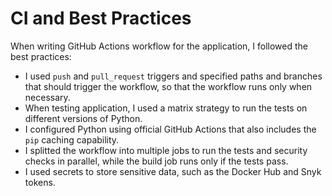 # CI and Best Practices

When writing GitHub Actions workflow for the application, I followed the best practices:

- I used `push` and `pull_request` triggers and specified paths and branches that should trigger the workflow, so that the workflow runs only when necessary.
- When testing application, I used a matrix strategy to run the tests on different versions of Python.
- I configured Python using official GitHub Actions that also includes the `pip` caching capability.
- I splitted the workflow into multiple jobs to run the tests and security checks in parallel, while the build job runs only if the tests pass.
- I used secrets to store sensitive data, such as the Docker Hub and Snyk tokens.
